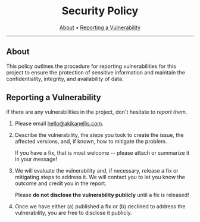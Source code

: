 <!-- markdownlint-disable MD041 -->

<div align="center">

# Security Policy

[About](#about)
•
[Reporting a Vulnerability](#reporting-a-vulnerability)

</div>

---

## About

This policy outlines the procedure for reporting vulnerabilities for this
project to ensure the protection of sensitive information and maintain the
confidentiality, integrity, and availability of data.

## Reporting a Vulnerability

If there are any vulnerabilities in the project, don't hesitate to
_report them_.

1. Please email hello@akikanellis.com.
2. Describe the vulnerability, the steps you took to create the issue, the
    affected versions, and, if known, how to mitigate the problem.

    If you have a fix, that is most welcome -- please attach or summarize it in
    your message!

3. We will evaluate the vulnerability and, if necessary, release a fix or
    mitigating steps to address it. We will contact you to let you know the
    outcome and credit you in the report.

    Please **do not disclose the vulnerability publicly** until a fix is
    released!

4. Once we have either (a) published a fix or (b) declined to address the
    vulnerability, you are free to disclose it publicly.
